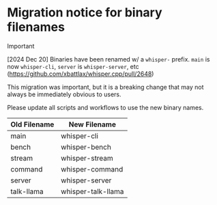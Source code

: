 # Migration notice for binary filenames

> [!IMPORTANT]
[2024 Dec 20] Binaries have been renamed w/ a `whisper-` prefix. `main` is now `whisper-cli`, `server` is `whisper-server`, etc (https://github.com/xbattlax/whisper.cpp/pull/2648)

This migration was important, but it is a breaking change that may not always be immediately obvious to users.

Please update all scripts and workflows to use the new binary names.

| Old Filename | New Filename |
| ---- | ---- |
| main | whisper-cli |
| bench | whisper-bench |
| stream | whisper-stream |
| command | whisper-command |
| server | whisper-server |
| talk-llama | whisper-talk-llama |
